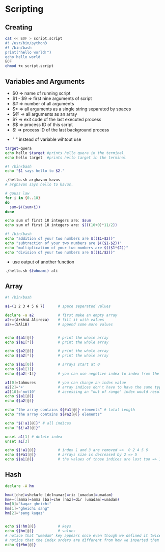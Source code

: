 # Scripting

## Creating
```bash
cat << EOF > script.script
#! /usr/bin/python3
#! /bin/bash
print("hello world!")
echo hello world
EOF
chmod +x script.script
```

## Variables and Arguments

* $0 => name of running script
* $1 - $9 => first nine arguments of script
* $# => number of all arguments
* $* => all arguments as a single string separated by spaces
* $@ => all arguments as an array
* $? => exit code of the last executed process
* $$ => process ID of this script
* $! => process ID of the last background process

- " " instead of variable wihtout use 


```bash
target=quera
echo hello $target #prints hello quera in the terminal
echo hello target  #prints hello target in the terminal
```
```bash
#! /bin/bash
echo "$1 says hello to $2."
```

```bash
./hello.sh arghavan kavus 
# arghavan says hello to kavus.
```

```bash
# gouss law
for i in {0..10}
do
  sum=$((sum+i))
done

echo sum of first 10 integers are: $sum
echo sum of first 10 integers are: $(((10+0)*11/2))
```

```bash
#! /bin/bash
echo "addition of your two numbers are $(($1+$2))"
echo "subtraction of your two numbers are $(($1-$2))"
echo "multiplication of your two numbers are $(($1*$2))"
echo "division of your two numbers are $(($1/$2))"
```
- use output of another function
```bash
./hello.sh $(whoami) ali
```

## Array

```bash
#! /bin/bash

a1=(1 2 3 4 5 6 7)      # space seperated values

declare -a a2           # first make an empty array
a2+=(ArshiA Alireza)    # fill it with values
a2+=(SAliB)             # append some more values


echo ${a1[@]}           # print the whole array
echo ${a1[*]}           # print the whole array

echo ${a2[@]}           # print the whole array
echo ${a2[*]}           # print the whole array

echo ${a1[0]}           # arrays start at 0
echo ${a1[1]}
echo ${a2[-1]}          # you can use negetive index to index from the end

a1[0]=tahmures          # you can change an index value
a2[2]='+'               # array indices don't have to have the same type
a2[10]='not10'          # accessing an "out of range" index would result in an append!
echo ${a1[@]}
echo ${a2[@]}

echo "the array contains ${#a1[@]} elements" # total length
echo "the array contains ${#a2[@]} elements"

echo "${!a1[@]}" # all indices
echo "${!a2[@]}"

unset a1[1] # delete index
unset a1[3]

echo ${!a1[@]}          # index 1 and 3 are removed =>  0 2 4 5 6
echo ${#a1[@]}          # arrays size is decreased by 2 => 5
echo ${a1[@]}           # the values of those indices are lost too => 1 3 5 6 7
```

## Hash

```bash
declare -A hm

hm=([che]=shekufe [delnavaz]=riz [umadam]=umadam)
hm+=([amma]=amma [ba]=che [naz]=dir [umadam]=umadam)
hm[0]="kaqaz gheichi"
hm[1]="gheichi sang"
hm[2]="sang kaqaz"


echo ${!hm[@]}          # keys
echo ${hm[@]}           # values
# notice that "umadam" key appears once even though we defined it twice
# notice that the index orders are different from how we inserted them
echo ${#hm[@]} 
```